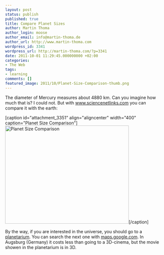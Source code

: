 ```yaml
---
layout: post
status: publish
published: true
title: Compare Planet Sizes
author: Martin Thoma
author_login: moose
author_email: info@martin-thoma.de
author_url: http://www.martin-thoma.com
wordpress_id: 3341
wordpress_url: http://martin-thoma.com/?p=3341
date: 2011-10-01 11:29:45.000000000 +02:00
categories:
- The Web
tags:
- learning
comments: []
featured_image: 2011/10/Planet-Size-Comparison-thumb.png
---
```

The diameter of Mercury measures about 4880 km. Can you imagine how much that is? I could not. But with <a href="http://www.sciencenetlinks.com/interactives/messenger/psc/PlanetSize.html">www.sciencenetlinks.com</a> you can compare it with the earth:

[caption id="attachment_3351" align="aligncenter" width="400" caption="Planet Size Comparison"]<a href="http://martin-thoma.com/wp-content/uploads/2011/10/Planet-Size-Comparison.png"><img src="http://martin-thoma.com/wp-content/uploads/2011/10/Planet-Size-Comparison.png" alt="Planet Size Comparison" title="Planet Size Comparison" width="400" height="317" class="size-full wp-image-3351" /></a>[/caption]

By the way, if you are interested in the universe, you should go to a <a href="http://en.wikipedia.org/wiki/Planetarium">planetarium</a>. You can search the next one with <a href="http://maps.google.com/maps?f=q&source=s_q&hl=de&geocode=&q=planetarium+in+england&aq=&sll=52.629729,-1.318359&sspn=7.190682,19.753418&ie=UTF8&hq=planetarium&hnear=England,+Vereinigtes+K%C3%B6nigreich&ll=52.469397,-1.252441&spn=7.553141,19.753418&t=h&z=6">maps.google.com</a>. In Augsburg (Germany) it costs less than going to a 3D-cinema, but the movie showen in the planetarium is in 3D.
